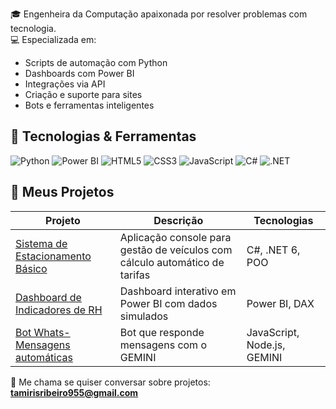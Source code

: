 
🎓 Engenheira da Computação apaixonada por resolver problemas com tecnologia.  
💻 Especializada em:
- Scripts de automação com Python
- Dashboards com Power BI
- Integrações via API
- Criação e suporte para sites
- Bots e ferramentas inteligentes

## 🔧 Tecnologias & Ferramentas
![Python](https://img.shields.io/badge/Python-blue?logo=python)
![Power BI](https://img.shields.io/badge/Power%20BI-yellow?logo=powerbi)
![HTML5](https://img.shields.io/badge/HTML5-E34F26?logo=html5)
![CSS3](https://img.shields.io/badge/CSS3-1572B6?logo=css3)
![JavaScript](https://img.shields.io/badge/JavaScript-F7DF1E?logo=javascript)
![C#](https://img.shields.io/badge/C%23-239120?logo=c-sharp)
![.NET](https://img.shields.io/badge/.NET-512BD4?logo=dotnet)


## 📂 Meus Projetos


| Projeto | Descrição | Tecnologias |
|--------|-----------|-------------|
| [Sistema de Estacionamento Básico](https://github.com/tamhiull/ProjetoEstacionamento) | Aplicação console para gestão de veículos com cálculo automático de tarifas | C#, .NET 6, POO |
| [Dashboard de Indicadores de RH](https://github.com/tamhiull/IndicadoresRh) | Dashboard interativo em Power BI com dados simulados | Power BI, DAX |
| [Bot Whats- Mensagens automáticas](https://github.com/tamhiull/whatsapp-gemini-bot) | Bot que responde mensagens com o GEMINI | JavaScript, Node.js, GEMINI|



💌 Me chama se quiser conversar sobre projetos: **tamirisribeiro955@gmail.com**

